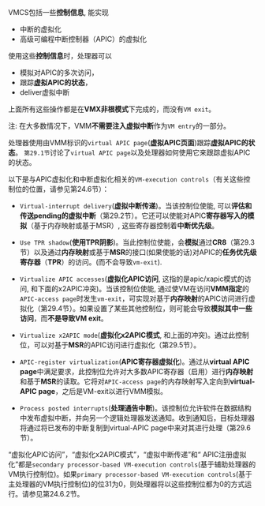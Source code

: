 VMCS包括一些**控制信息**, 能实现
* 中断的虚拟化
* 高级可编程中断控制器（APIC）的虚拟化

使用这些**控制信息**时，处理器可以
* 模拟对APIC的多次访问，
* 跟踪**虚拟APIC的状态**，
* deliver虚拟中断

上面所有这些操作都是在**VMX非根模式**下完成的，而没有`VM exit`。

注: 在大多数情况下，VMM**不需要注入虚拟中断**作为`VM entry`的一部分。

处理器使用由VMM标识的`virtual APIC page`(**虚拟APIC页面**)跟踪**虚拟APIC的状态**。 `第29.1节`讨论了`virtual APIC page`以及处理器如何使用它来跟踪虚拟APIC的状态。

以下是与APIC虚拟化和中断虚拟化相关的`VM-execution controls`（有关这些控制位的位置，请参见第24.6节）：
* `Virtual-interrupt delivery`(**虚拟中断传递**)。当该控制位使能, 可以**评估和传送pending的虚拟中断**（第29.2节）。它还可以使能对APIC**寄存器写入的模拟**（基于内存映射或基于MSR）, 这些寄存器控制着**中断优先级**。
* `Use TPR shadow`(**使用TPR阴影**)。当此控制位使能，会**模拟**通过**CR8**（第29.3节）以及通过**内存映射**或基于**MSR**的接口(如果使能的话)对APIC的**任务优先级寄存器**（**TPR**）的访问。(而不会导致`vm-exit`).

* `Virtualize APIC accesses`(**虚拟化APIC访问**, 这指的是apic/xapic模式的访问, 和下面的x2APIC冲突)。当该控制位使能, 通过使VM在访问**VMM指定**的`APIC-access page`时发生`vm-exit`，可实现对基于**内存映射**的APIC访问进行虚拟化（第29.4节）。如果设置了某些其他控制位，则可能会导致**模拟其中一些访问**，而**不是导致VM exit**。

* `Virtualize x2APIC mode`(**虚拟化x2APIC模式**, 和上面的冲突)。通过此控制位，可以对基于**MSR**的APIC访问进行虚拟化（第29.5节）。
* `APIC-register virtualization`(**APIC寄存器虚拟化**)。通过从**virtual APIC page**中满足要求，此控制位允许对大多数APIC寄存器（启用）进行**内存映射**和基于**MSR**的读取。它将对`APIC-access page`的内存映射写入定向到**virtual-APIC page**，之后是VM-exit以进行VMM模拟。
* `Process posted interrupts`(**处理通告中断**)。该控制位允许软件在数据结构中发布虚拟中断，并向另一个逻辑处理器发送通知。收到通知后，目标处理器将通过将已发布的中断复制到virtual-APIC page中来对其进行处理（第29.6节）。

“虚拟化APIC访问”，“虚拟化x2APIC模式”，“虚拟中断传递”和“ APIC注册虚拟化”都是`secondary processor-based VM-execution controls`(基于辅助处理器的VM执行控制位)。如果`primary processor-based VM-execution controls`(基于主处理器的VM执行控制位)的位31为0，则处理器将以这些控制位都为0的方式运行。请参见第24.6.2节。
